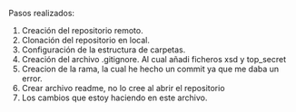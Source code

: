 
Pasos realizados:
1. Creación del repositorio remoto.
2. Clonación del repositorio en local.
3. Configuración de la estructura de carpetas.
4. Creación del archivo .gitignore. Al cual añadi ficheros xsd y top_secret
5. Creacion de la rama, la cual he hecho un commit ya que me daba un error.
6. Crear archivo readme, no lo cree al abrir el repositorio
7. Los cambios que estoy haciendo en este archivo.
